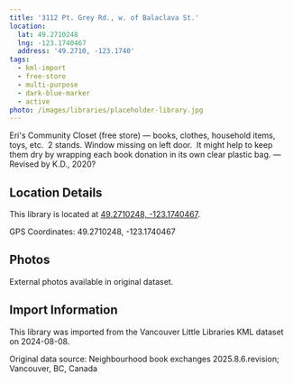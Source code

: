 ```yaml
---
title: '3112 Pt. Grey Rd., w. of Balaclava St.'
location:
  lat: 49.2710248
  lng: -123.1740467
  address: '49.2710, -123.1740'
tags:
  - kml-import
  - free-store
  - multi-purpose
  - dark-blue-marker
  - active
photo: /images/libraries/placeholder-library.jpg
---
```

Eri's Community Closet (free store) — books, clothes, household items, toys, etc.  2 stands.
Window missing on left door.  It might help to keep them dry by wrapping each book donation in its own clear plastic bag.
 — Revised by K.D., 2020?

## Location Details

This library is located at [49.2710248, -123.1740467](https://www.google.com/maps?q=49.2710248,-123.1740467).

GPS Coordinates: 49.2710248, -123.1740467

## Photos

External photos available in original dataset.

## Import Information

This library was imported from the Vancouver Little Libraries KML dataset on 2024-08-08.

Original data source: Neighbourhood book exchanges 2025.8.6.revision; Vancouver, BC, Canada
